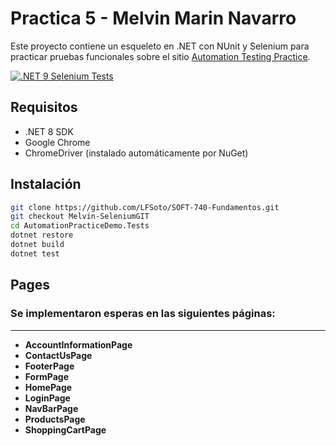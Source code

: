 # Practica 5 - Melvin Marin Navarro

Este proyecto contiene un esqueleto en .NET con NUnit y Selenium para practicar pruebas funcionales sobre el sitio [Automation Testing Practice](https://testautomationpractice.blogspot.com/).

[![.NET 9 Selenium Tests](https://github.com/LFSoto/SOFT-740-Fundamentos/actions/workflows/dotnet-tests.yml/badge.svg?branch=Melvin-SeleniumGIT)](https://github.com/LFSoto/SOFT-740-Fundamentos/actions/workflows/dotnet-tests.yml)

## Requisitos
- .NET 8 SDK
- Google Chrome
- ChromeDriver (instalado automáticamente por NuGet)

## Instalación
```bash
git clone https://github.com/LFSoto/SOFT-740-Fundamentos.git
git checkout Melvin-SeleniumGIT
cd AutomationPracticeDemo.Tests
dotnet restore
dotnet build
dotnet test
```

## Pages
### Se implementaron esperas en las siguientes páginas:
---
* **AccountInformationPage**
* **ContactUsPage**
* **FooterPage**
* **FormPage**
* **HomePage**
* **LoginPage**
* **NavBarPage**
* **ProductsPage**
* **ShoppingCartPage**
